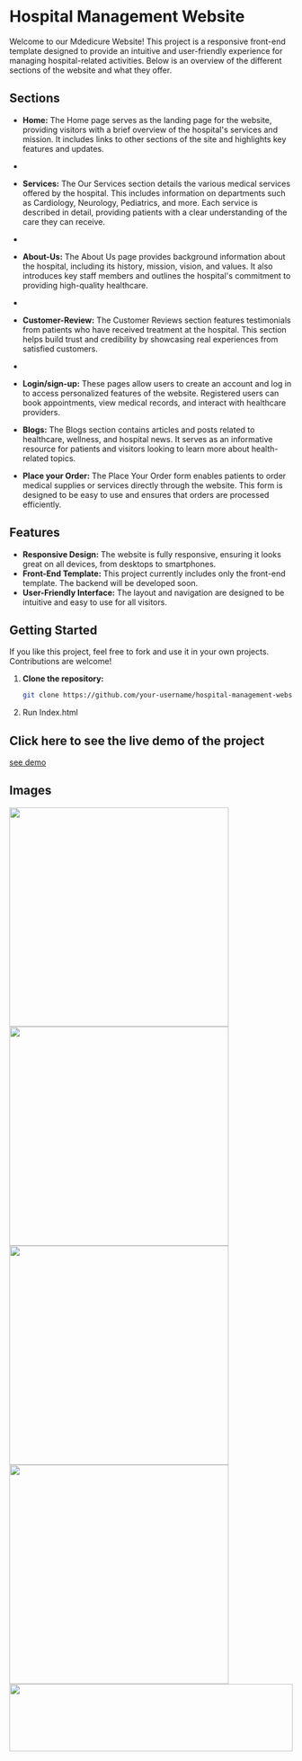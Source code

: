 # Hospital Management Website

Welcome to our Mdedicure Website! This project is a responsive front-end template designed to provide an intuitive and user-friendly experience for managing hospital-related activities. Below is an overview of the different sections of the website and what they offer.

## Sections
- **Home:** The Home page serves as the landing page for the website, providing visitors with a brief overview of the hospital's services and mission. It includes links to other sections of the site and highlights key features and updates.
- 
- **Services:** The Our Services section details the various medical services offered by the hospital. This includes information on departments such as Cardiology, Neurology, Pediatrics, and more. Each service is described in detail, providing patients with a clear understanding of the care they can receive.
- 
- **About-Us:** The About Us page provides background information about the hospital, including its history, mission, vision, and values. It also introduces key staff members and outlines the hospital's commitment to providing high-quality healthcare.
- 
- **Customer-Review:** The Customer Reviews section features testimonials from patients who have received treatment at the hospital. This section helps build trust and credibility by showcasing real experiences from satisfied customers.
- 
- **Login/sign-up:** These pages allow users to create an account and log in to access personalized features of the website. Registered users can book appointments, view medical records, and interact with healthcare providers.

-  **Blogs:** The Blogs section contains articles and posts related to healthcare, wellness, and hospital news. It serves as an informative resource for patients and visitors looking to learn more about health-related topics.
-   **Place your Order:** The Place Your Order form enables patients to order medical supplies or services directly through the website. This form is designed to be easy to use and ensures that orders are processed efficiently.



## Features

- **Responsive Design:** The website is fully responsive, ensuring it looks great on all devices, from desktops to smartphones.
- **Front-End Template:** This project currently includes only the front-end template. The backend will be developed soon.
- **User-Friendly Interface:** The layout and navigation are designed to be intuitive and easy to use for all visitors.

## Getting Started

If you like this project, feel free to fork and use it in your own projects. Contributions are welcome!

1. **Clone the repository:**
   ```sh
   git clone https://github.com/your-username/hospital-management-website.git
2. Run Index.html

## Click here to see the live demo of the project 
<a href="https://riya922003.github.io/hospital-management/">see demo</a>

## Images
<div>
   <img width=390 src="https://i.ibb.co/hgwF2FT/hospital1.jpg"></img>
   <img  width=390 src="https://i.ibb.co/0s9RRZN/hospital2.jpg"></img>
</div>
<div>
   <img width=390 src="https://i.ibb.co/4p4H4gb/hospital3.jpg"></img>
<img width=390 src="https://i.ibb.co/M2XX1Gs/hospital4.jpg"></img>
</div>


<img height="120" width="100%" src="https://raw.githubusercontent.com/BrunnerLivio/brunnerlivio/master/images/marquee.svg" />

  
